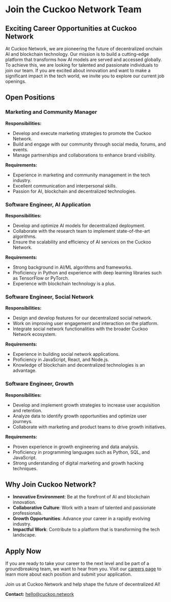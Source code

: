 # Join the Cuckoo Network Team

## Exciting Career Opportunities at Cuckoo Network

At Cuckoo Network, we are pioneering the future of decentralized onchain AI and blockchain technology. Our mission is to build a cutting-edge platform that transforms how AI models are served and accessed globally. To achieve this, we are looking for talented and passionate individuals to join our team. If you are excited about innovation and want to make a significant impact in the tech world, we invite you to explore our current job openings.

## Open Positions

### Marketing and Community Manager

**Responsibilities:**

- Develop and execute marketing strategies to promote the Cuckoo Network.
- Build and engage with our community through social media, forums, and events.
- Manage partnerships and collaborations to enhance brand visibility.

**Requirements:**

- Experience in marketing and community management in the tech industry.
- Excellent communication and interpersonal skills.
- Passion for AI, blockchain and decentralized technologies.

### Software Engineer, AI Application

**Responsibilities:**

- Develop and optimize AI models for decentralized deployment.
- Collaborate with the research team to implement state-of-the-art algorithms.
- Ensure the scalability and efficiency of AI services on the Cuckoo Network.

**Requirements:**

- Strong background in AI/ML algorithms and frameworks.
- Proficiency in Python and experience with deep learning libraries such as TensorFlow or PyTorch.
- Experience with blockchain technology is a plus.

### Software Engineer, Social Network

**Responsibilities:**

- Design and develop features for our decentralized social network.
- Work on improving user engagement and interaction on the platform.
- Integrate social network functionalities with the broader Cuckoo Network ecosystem.

**Requirements:**

- Experience in building social network applications.
- Proficiency in JavaScript, React, and Node.js.
- Knowledge of blockchain and decentralized technologies is an advantage.

### Software Engineer, Growth

**Responsibilities:**

- Develop and implement growth strategies to increase user acquisition and retention.
- Analyze data to identify growth opportunities and optimize user journeys.
- Collaborate with marketing and product teams to drive growth initiatives.

**Requirements:**

- Proven experience in growth engineering and data analysis.
- Proficiency in programming languages such as Python, SQL, and JavaScript.
- Strong understanding of digital marketing and growth hacking techniques.

## Why Join Cuckoo Network?

- **Innovative Environment**: Be at the forefront of AI and blockchain innovation.
- **Collaborative Culture**: Work with a team of talented and passionate professionals.
- **Growth Opportunities**: Advance your career in a rapidly evolving industry.
- **Impactful Work**: Contribute to a platform that is transforming the tech landscape.

## Apply Now

If you are ready to take your career to the next level and be part of a groundbreaking team, we want to hear from you. Visit our [careers page](/careers) to learn more about each position and submit your application.

Join us at Cuckoo Network and help shape the future of decentralized AI!

**Contact:** hello@cuckoo.network
